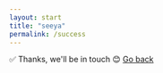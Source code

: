```yaml
---
layout: start
title: "seeya"
permalink: /success
---
```


<div class="mail-form">
    <span>✅ Thanks, we'll be in touch 😊 <a href="/">Go back</a></span>
</div>